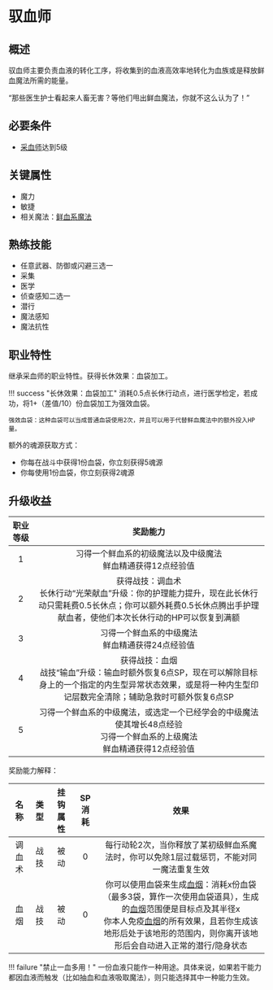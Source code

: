 # 驭血师

## 概述

驭血师主要负责血液的转化工序，将收集到的血液高效率地转化为血族或是释放鲜血魔法所需的能量。

“那些医生护士看起来人畜无害？等他们甩出鲜血魔法，你就不这么认为了！”

## 必要条件

* <a href="../../guardHall/bloodTaker" target="_blank">采血师</a>达到5级

## 关键属性

* 魔力
* 敏捷
* 相关魔法：<a href="/rules/data/magic/blood/" target="_blank">鲜血系魔法</a>

## 熟练技能

* 任意武器、防御或闪避三选一
* 采集
* 医学
* 侦查感知二选一
* 潜行
* 魔法感知
* 魔法抗性
  
## 职业特性

继承采血师的职业特性。获得长休效果：血袋加工。

!!! success "长休效果：血袋加工"
    消耗0.5点长休行动点，进行医学检定，若成功，将1+（差值/10）份血袋加工为强效血袋。

    强效血袋：这种血袋可以当成普通血袋使用2次，并且可以用于代替鲜血魔法中的额外投入HP量。

额外的魂源获取方式：

* 你每在战斗中获得1份血袋，你立刻获得5魂源
* 你每使用1份血袋，你立刻获得2魂源

## 升级收益

职业等级|奖励能力
:--:|:--:
1|习得一个鲜血系的初级魔法以及中级魔法<br>鲜血精通获得12点经验值
2|获得战技：调血术<br>长休行动“光荣献血”升级：你的护理能力提升，现在此长休行动只需耗费0.5长休点；你可以额外耗费0.5长休点腾出手护理献血者，使他们本次长休行动的HP可以恢复到满额
3|习得一个鲜血系的中级魔法<br>鲜血精通获得24点经验值
4|获得战技：血烟<br>战技“输血”升级：输血时额外恢复6点SP，现在可以解除目标身上的一个指定的内生型异常状态效果，或是将一种内生型印记层数完全清除；辅助急救时可额外恢复6点SP
5|习得一个鲜血系的中级魔法，或选定一个已经学会的中级魔法使其增长48点经验<br>习得一个鲜血系的上级魔法<br>鲜血精通获得12点经验值

奖励能力解释：

名称|类型|挂钩属性|SP消耗|效果
:--:|:--:|:--:|:--:|:--:
调血术|战技|被动|0|每行动轮2次，当你释放了某初级鲜血系魔法时，你可以免除1层过载惩罚，不能对同一魔法重复生效
血烟|战技|被动|0|你可以使用血袋来生成<a href="../../../../status/terrain/#血烟" target="_blank">血烟</a>：消耗x份血袋（最多3袋，算作一次使用血袋道具），生成的<a href="../../../../status/terrain/#血烟" target="_blank">血烟</a>范围便是目标点及其半径x<br>你本人免疫<a href="../../../../status/terrain/#血烟" target="_blank">血烟</a>的所有效果，且若你生成该地形后处于该地形的范围内，则你离开该地形后会自动进入正常的潜行/隐身状态

!!! failure "禁止一血多用！"
    一份血液只能作一种用途。具体来说，如果若干能力都因血液而触发（比如抽血和血液吸取魔法），则只能选择其中一种能力生效。